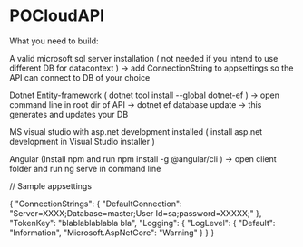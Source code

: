 # POCloudAPI
What you need to build:

A valid microsoft sql server installation ( not needed if you intend to use different DB for datacontext ) -> add ConnectionString to appsettings so the API can connect to DB of your choice

Dotnet Entity-framework ( dotnet tool install --global dotnet-ef ) -> open command line in root dir of API -> dotnet ef database update -> this generates and updates your DB

MS visual studio with asp.net development installed ( install asp.net development in Visual Studio installer )

Angular (Install npm and run npm install -g @angular/cli ) -> open client folder and run ng serve in command line

// 
Sample appsettings

{
  "ConnectionStrings": {
    "DefaultConnection": "Server=XXXX;Database=master;User Id=sa;password=XXXXX;"
  },
  "TokenKey": "blablablablabla bla",
  "Logging": {
    "LogLevel": {
      "Default": "Information",
      "Microsoft.AspNetCore": "Warning"
    }
  }
}

